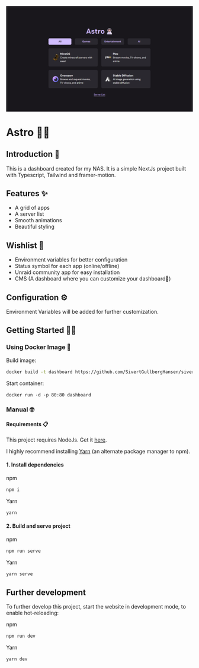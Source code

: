 <img src="assets/preview.png" align="center" alt="Preview of website" />

# Astro 👨‍🚀

## Introduction 👋

This is a dashboard created for my NAS. It is a simple NextJs project built with Typescript, Tailwind and framer-motion.

## Features ✨

+ A grid of apps
+ A server list
+ Smooth animations
+ Beautiful styling

## Wishlist 🤞

+ Environment variables for better configuration
+ Status symbol for each app (online/offline)
+ Unraid community app for easy installation
+ CMS (A dashboard where you can customize your dashboard👀)

## Configuration ⚙️

Environment Variables will be added for further customization.

## Getting Started 🏃‍♂️

### Using Docker Image 🐳

Build image:

```bash
docker build -t dashboard https://github.com/SivertGullbergHansen/sivert-unraid-dashboard.git#main
```

Start container:

```docker
docker run -d -p 80:80 dashboard
```

### Manual 🤓

#### Requirements 📋

This project requires NodeJs. Get it [here](https://nodejs.org/en/download/).

I highly recommend installing [Yarn](https://yarnpkg.com/getting-started/install) (an alternate package manager to npm).


#### 1. Install dependencies

npm

```bash
npm i
```

Yarn

```bash
yarn
```

#### 2. Build and serve project

npm

```bash
npm run serve
```

Yarn

```bash
yarn serve
```

## Further development

To further develop this project, start the website in development mode, to enable hot-reloading:

npm

```bash
npm run dev
```

Yarn

```bash
yarn dev
```
